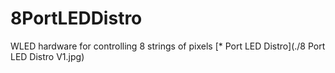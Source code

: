 # 8PortLEDDistro
WLED hardware for controlling 8 strings of pixels
[* Port LED Distro](./8 Port LED Distro V1.jpg)

